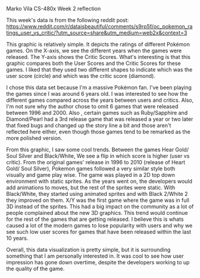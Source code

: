Marko Vila
CS-480x
Week 2 reflection

This week's data is from the following reddit post:
https://www.reddit.com/r/dataisbeautiful/comments/s9rp5f/oc_pokemon_ratings_user_vs_critic/?utm_source=share&utm_medium=web2x&context=3

This graphic is relatively simple. It depicts the ratings of different Pokémon games. On the X-axis, we see the different
years when the games were released. The Y-axis shows the Critic Scores. What's interesting is that this graphic compares 
both the User Scores and the Critic Scores for these games. I liked that they used two different shapes to indicate 
which was the user score (circle) and which was the critic score (diamond). 

I chose this data set because I'm a massive Pokémon fan. I've been playing the games since I was around 6 years old. I was 
interested to see how the different games compared  across the years between users and critics. Also, I'm not sure why the
author chose to omit 6 games that were released between 1996 and 2000. Also , certain games such as Ruby/Sapphire and Diamond/Pearl
had a 3rd release game that was released a year or two later that fixed bugs and changed up the story line a bit and those
aren't reflected here either, even though those games tend to be remarked as the more polished version.

From this graphic, I saw some cool trends. Between the games Hear Gold/ Soul Silver and Black/White, We see a flip in
which score is higher (user vs critic). From the original games' release in 1996 to 2010 (release of Heart Gold/ Soul Silver),
Pokemon games followed a very similar style both visually and game play wise. The game was played in a 2D top down environment
with static sprites. As the years went on, the developers would add animations to moves, but the rest of the sprites were static.
With Black/White, they started using animated sprites and with Black 2/White 2 they improved on them. X/Y was the first game where 
the game was in full 3D instead of the sprites. This had a big impact on the community as a lot of people complained about the new 3D
graphics. This trend would continue for the rest of the games that are getting released. I believe this is whats caused a lot 
of the modern games to lose popularity with users and why we see such low user scores for games that have been released within the last
10 years. 

Overall, this data visualization is pretty simple, but it is surrounding something that I am personally interested in. It 
was cool to see how user impression has gone down overtime, despite the developers working to up the quality of the game. 